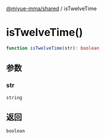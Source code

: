 [@miyue-mma/shared](../index.md) / isTwelveTime

# isTwelveTime()

```ts
function isTwelveTime(str): boolean
```

## 参数

### str

`string`

## 返回

`boolean`
